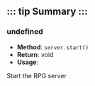 ::: tip Summary
:::
---
### undefined
- **Method**: `server.start()`
- **Return**: void   
- **Usage**:


Start the RPG server

